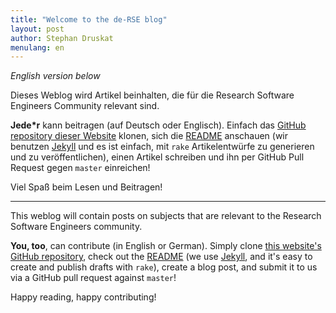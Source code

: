 ```yaml
---
title: "Welcome to the de-RSE blog"
layout: post
author: Stephan Druskat
menulang: en
---
```


*English version below*

Dieses Weblog wird Artikel beinhalten, die für die Research Software Engineers Community relevant sind.

**Jede\*r** kann beitragen (auf Deutsch oder Englisch). Einfach das [GitHub repository dieser Website](https://github.com/DE-RSE/www) klonen, sich die [README](https://github.com/DE-RSE/www/blob/master/README.md) anschauen (wir benutzen [Jekyll](https://jekyllrb.com/) und es ist einfach, mit `rake` Artikelentwürfe zu generieren und zu veröffentlichen), einen Artikel schreiben und ihn per GitHub Pull Request gegen `master` einreichen!

Viel Spaß beim Lesen und Beitragen!

---

This weblog will contain posts on subjects that are relevant to the Research Software Engineers community.

**You, too**, can contribute (in English or German). Simply clone [this website's GitHub repository](https://github.com/DE-RSE/www), check out the [README](https://github.com/DE-RSE/www/blob/master/README.md) (we use [Jekyll](https://jekyllrb.com/), and it's easy to create and publish drafts with `rake`), create a blog post, and submit it to us via a GitHub pull request against `master`!

Happy reading, happy contributing!